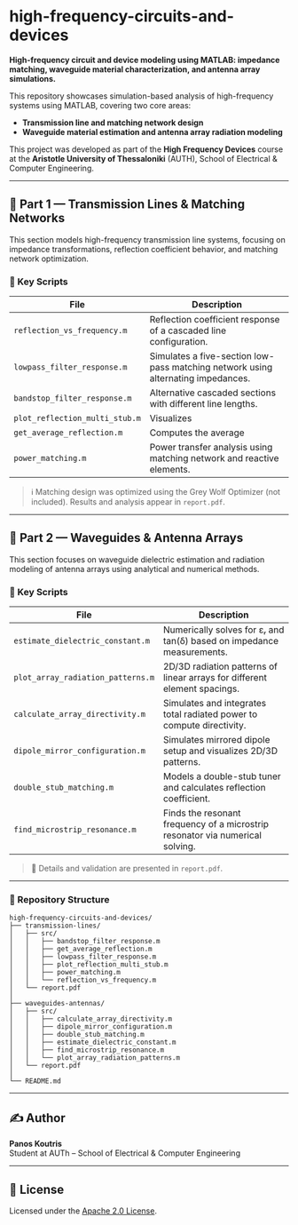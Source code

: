 # high-frequency-circuits-and-devices

**High-frequency circuit and device modeling using MATLAB: impedance matching, waveguide material characterization, and antenna array simulations.**

This repository showcases simulation-based analysis of high-frequency systems using MATLAB, covering two core areas:
- **Transmission line and matching network design**
- **Waveguide material estimation and antenna array radiation modeling**

This project was developed as part of the **High Frequency Devices** course at the **Aristotle University of Thessaloniki** (AUTH), School of Electrical & Computer Engineering.

---

## 📡 Part 1 — Transmission Lines & Matching Networks

This section models high-frequency transmission line systems, focusing on impedance transformations, reflection coefficient behavior, and matching network optimization.

### 🔧 Key Scripts

| File | Description |
|------|-------------|
| `reflection_vs_frequency.m` | Reflection coefficient response of a cascaded line configuration. |
| `lowpass_filter_response.m` | Simulates a five-section low-pass matching network using alternating impedances. |
| `bandstop_filter_response.m` | Alternative cascaded sections with different line lengths. |
| `plot_reflection_multi_stub.m` | Visualizes |Γ| for designs optimized with stub tuning. |
| `get_average_reflection.m` | Computes the average |Γ| for use in optimization. |
| `power_matching.m` | Power transfer analysis using matching network and reactive elements. |

> ℹ️ Matching design was optimized using the Grey Wolf Optimizer (not included). Results and analysis appear in `report.pdf`.

---

## 📶 Part 2 — Waveguides & Antenna Arrays

This section focuses on waveguide dielectric estimation and radiation modeling of antenna arrays using analytical and numerical methods.

### 🔧 Key Scripts

| File | Description |
|------|-------------|
| `estimate_dielectric_constant.m` | Numerically solves for εᵣ and tan(δ) based on impedance measurements. |
| `plot_array_radiation_patterns.m` | 2D/3D radiation patterns of linear arrays for different element spacings. |
| `calculate_array_directivity.m` | Simulates and integrates total radiated power to compute directivity. |
| `dipole_mirror_configuration.m` | Simulates mirrored dipole setup and visualizes 2D/3D patterns. |
| `double_stub_matching.m` | Models a double-stub tuner and calculates reflection coefficient. |
| `find_microstrip_resonance.m` | Finds the resonant frequency of a microstrip resonator via numerical solving. |

> 📄 Details and validation are presented in `report.pdf`.

---

### 📁 Repository Structure

```
high-frequency-circuits-and-devices/
├── transmission-lines/
│   ├── src/
│   │   ├── bandstop_filter_response.m
│   │   ├── get_average_reflection.m
│   │   ├── lowpass_filter_response.m
│   │   ├── plot_reflection_multi_stub.m
│   │   ├── power_matching.m
│   │   └── reflection_vs_frequency.m
│   └── report.pdf
│
├── waveguides-antennas/
│   ├── src/
│   │   ├── calculate_array_directivity.m
│   │   ├── dipole_mirror_configuration.m
│   │   ├── double_stub_matching.m
│   │   ├── estimate_dielectric_constant.m
│   │   ├── find_microstrip_resonance.m
│   │   └── plot_array_radiation_patterns.m
│   └── report.pdf
│
└── README.md

```

---

## ✍️ Author

**Panos Koutris**  
Student at AUTh – School of Electrical & Computer Engineering

---

## 📝 License

Licensed under the [Apache 2.0 License](https://www.apache.org/licenses/LICENSE-2.0.html).



